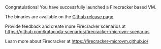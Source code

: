 Congratulations! You have successfully launched a Firecracker based VM.

The binaries are available on the [Github release page](https://github.com/firecracker-microvm/firecracker/releases).

Provide feedback and create more Firecracker scenarios at https://github.com/katacoda-scenarios/firecracker-microvm-scenarios

Learn more about Firecracker at https://firecracker-microvm.github.io/
